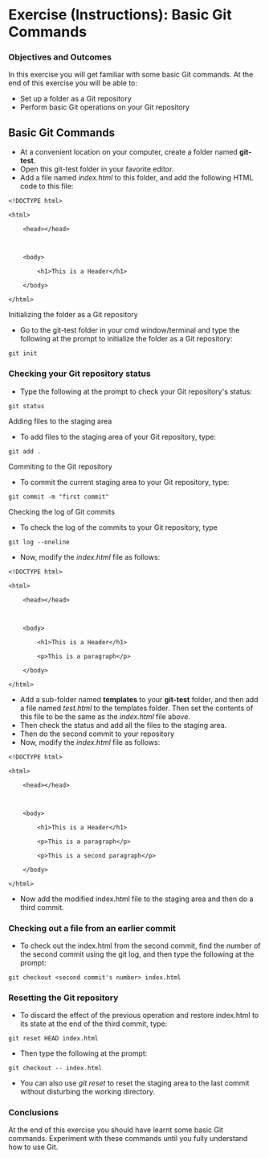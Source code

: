 # Exercise (Instructions): Basic Git Commands

### Objectives and Outcomes

In this exercise you will get familiar with some basic Git commands. At the end of this exercise you will be able to:

- Set up a folder as a Git repository
- Perform basic Git operations on your Git repository

## Basic Git Commands

- At a convenient location on your computer, create a folder named **git-test**.
- Open this git-test folder in your favorite editor.
- Add a file named *index.html* to this folder, and add the following HTML code to this file:

```
<!DOCTYPE html>

<html>

    <head></head>



    <body>

        <h1>This is a Header</h1>

    </body>

</html>
```

Initializing the folder as a Git repository

- Go to the git-test folder in your cmd window/terminal and type the following at the prompt to initialize the folder as a Git repository:

```
git init
```

### Checking your Git repository status

- Type the following at the prompt to check your Git repository's status:

```
git status
```

Adding files to the staging area

- To add files to the staging area of your Git repository, type:

```
git add .
```

Commiting to the Git repository

- To commit the current staging area to your Git repository, type:

```
git commit -m "first commit"
```

Checking the log of Git commits

- To check the log of the commits to your Git repository, type

```
git log --oneline
```

- Now, modify the *index.html* file as follows:

```
<!DOCTYPE html>

<html>

    <head></head>



    <body>

        <h1>This is a Header</h1>

        <p>This is a paragraph</p>

    </body>

</html>
```

- Add a sub-folder named **templates** to your **git-test** folder, and then add a file named *test.html* to the templates folder. Then set the contents of this file to be the same as the *index.html* file above.
- Then check the status and add all the files to the staging area.
- Then do the second commit to your repository
- Now, modify the *index.html* file as follows:

```
<!DOCTYPE html>

<html>

    <head></head>



    <body>

        <h1>This is a Header</h1>

        <p>This is a paragraph</p>

        <p>This is a second paragraph</p>

    </body>

</html>
```

- Now add the modified index.html file to the staging area and then do a third commit.

### Checking out a file from an earlier commit

- To check out the index.html from the second commit, find the number of the second commit using the git log, and then type the following at the prompt:

```
git checkout <second commit's number> index.html
```

### Resetting the Git repository

- To discard the effect of the previous operation and restore index.html to its state at the end of the third commit, type:

```
git reset HEAD index.html
```

- Then type the following at the prompt:

```
git checkout -- index.html
```

- You can also use *git reset* to reset the staging area to the last commit without disturbing the working directory.

### Conclusions

At the end of this exercise you should have learnt some basic Git commands. Experiment with these commands until you fully understand how to use Git.